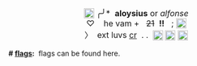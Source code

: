 <div style="text-align:center"><span style="font-size:12pt"><img alt="" height="20" src="https://i.imgur.com/3yRPnBP.gif" style="height:auto; margin-top:-3px; vertical-align:middle; width:20px" width="20" />&nbsp;╭╯*&nbsp;&nbsp;<b>aloysius</b>&nbsp;or&nbsp;<i>alfonse</i><br />
♡&nbsp; &nbsp; he vam +&nbsp; &nbsp;<s>21</s>&nbsp;&nbsp;<b>!!</b>&nbsp; &nbsp;;&nbsp;<img alt="" height="20" src="https://i.imgur.com/S83DLgq.gif" style="height:auto; margin-top:-3px; vertical-align:middle; width:20px" width="20" /><br />
〉&nbsp; ext luvs&nbsp;<a href="https://www.quotev.com/kleenexbox">cr</a>&nbsp; . .&nbsp;&nbsp;</span><img alt="" height="27" src="https://i.postimg.cc/jSHDWkt4/Untitled512-20220917095323.png" style="font-size:12pt; height:20px; margin-top:-3px; vertical-align:middle; width:20px" width="27" /><span style="font-size:12pt">&nbsp;</span><img alt="" height="27" src="https://i.postimg.cc/m2Fz4gnq/Untitled512-20220917094756.png" style="font-size:12pt; height:20px; margin-top:-3px; vertical-align:middle; width:20px" width="27" /><span style="font-size:12pt">&nbsp;</span><img alt="" height="27" src="https://i.postimg.cc/Rqrcm6LS/Untitled512-20220917100652.png" style="font-size:12pt; height:20px; margin-top:-3px; vertical-align:middle; width:20px" width="27" /></div>
<br />
<b style="font-size:14px; text-align:left">#&nbsp;<u>flags</u>:</b>&nbsp; flags can be found&nbsp;<a href="https://rentry.co/orienpixels" rel="noopener nofollow" style="font-size:14px;text-align:left;text-decoration:none">here</a>.
